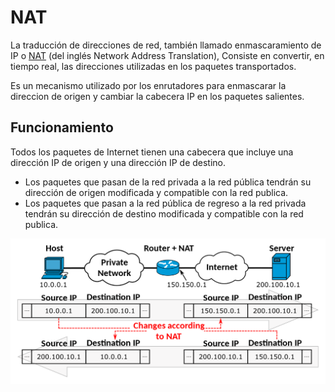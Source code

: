 # NAT

La traducción de direcciones de red, también llamado enmascaramiento de IP o [NAT](https://es.wikipedia.org/wiki/Traducci%C3%B3n_de_direcciones_de_red)
(del inglés Network Address Translation), Consiste en convertir, en tiempo real, las direcciones utilizadas en los paquetes transportados. 

Es un mecanismo utilizado por los enrutadores para enmascarar la direccion de origen y cambiar la cabecera IP en los paquetes salientes.

## Funcionamiento
Todos los paquetes de Internet tienen una cabecera que incluye una dirección IP de origen y una dirección IP de destino.

* Los paquetes que pasan de la red privada a la red pública tendrán su dirección de origen modificada y compatible con la red publica.
* Los paquetes que pasan a la red pública de regreso a la red privada tendrán su dirección de destino modificada y compatible con la red publica.

![Arquitectura NAT](./img/NAT-Concept.png)
